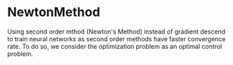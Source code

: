 # NewtonMethod

Using second order mthod (Newton's Method) instead of gradient descend to train neural networks as second order methods have faster convergence rate. To do so, we consider the optimization problem as an optimal control problem.

